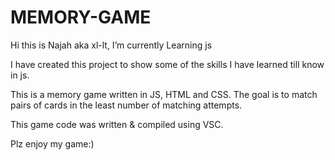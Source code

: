 # MEMORY-GAME
Hi this is Najah aka xl-lt,
I’m currently Learning js 

I have created this project to show some of the skills I have learned till know in js.

 This is a memory game written in JS, HTML and  CSS. The goal is to match pairs of cards in the least number of matching attempts.


This game code  was written & compiled using VSC.

Plz enjoy my game:) 
